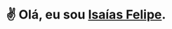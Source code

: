 # ✌️ Olá, eu sou [Isaías Felipe](https://www.linkedin.com/in/isa%C3%ADas-felipe-silva-de-sousa-21a84721b/).
